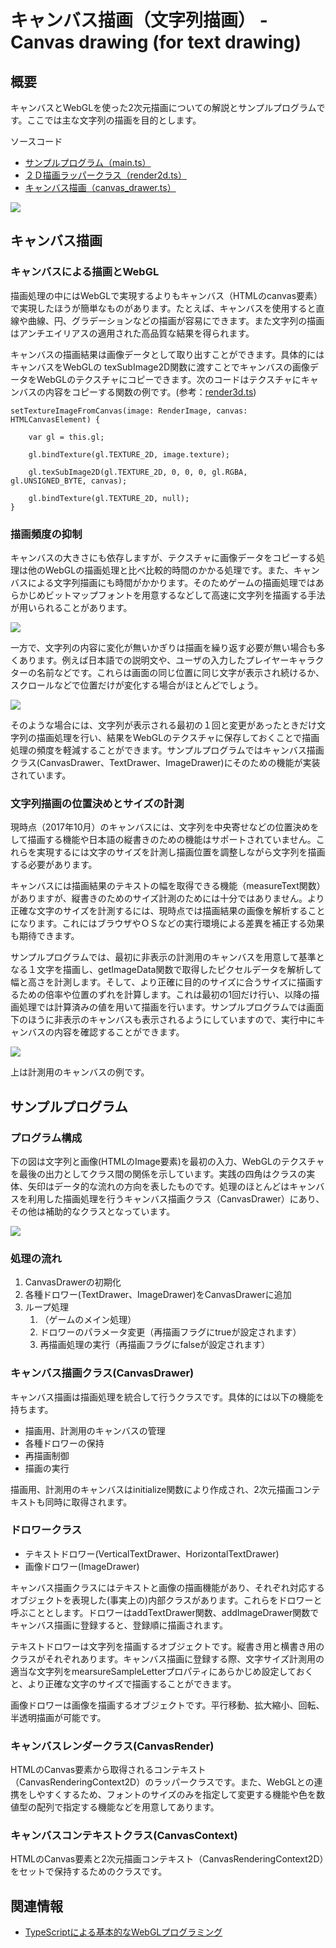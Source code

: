 # キャンバス描画（文字列描画） - Canvas drawing (for text drawing)

## 概要

キャンバスとWebGLを使った2次元描画についての解説とサンプルプログラムです。ここでは主な文字列の描画を目的とします。

ソースコード

- [サンプルプログラム（main.ts）](./main.ts)
- [２Ｄ描画ラッパークラス（render2d.ts）](../tips_core/render2d.ts)
- [キャンバス描画（canvas_drawer.ts）](../tips_core/canvas_drawer.ts)

![](./canvas_drawing_fig001.png)


## キャンバス描画

### キャンバスによる描画とWebGL

描画処理の中にはWebGLで実現するよりもキャンバス（HTMLのcanvas要素）で実現したほうが簡単なものがあります。たとえば、キャンバスを使用すると直線や曲線、円、グラデーションなどの描画が容易にできます。また文字列の描画はアンチエイリアスの適用された高品質な結果を得られます。

キャンバスの描画結果は画像データとして取り出すことができます。具体的にはキャンバスをWebGLの texSubImage2D関数に渡すことでキャンバスの画像データをWebGLのテクスチャにコピーできます。次のコードはテクスチャにキャンバスの内容をコピーする関数の例です。(参考：[render3d.ts](../tips_core/render3d.ts))

```
setTextureImageFromCanvas(image: RenderImage, canvas: HTMLCanvasElement) {

    var gl = this.gl;

    gl.bindTexture(gl.TEXTURE_2D, image.texture);

    gl.texSubImage2D(gl.TEXTURE_2D, 0, 0, 0, gl.RGBA, gl.UNSIGNED_BYTE, canvas);

    gl.bindTexture(gl.TEXTURE_2D, null);
}
```


### 描画頻度の抑制

キャンバスの大きさにも依存しますが、テクスチャに画像データをコピーする処理は他のWebGLの描画処理と比べ比較的時間のかかる処理です。また、キャンバスによる文字列描画にも時間がかかります。そのためゲームの描画処理ではあらかじめビットマップフォントを用意するなどして高速に文字列を描画する手法が用いられることがあります。

![](./canvas_drawing_fig003.png)

一方で、文字列の内容に変化が無いかぎりは描画を繰り返す必要が無い場合も多くあります。例えば日本語での説明文や、ユーザの入力したプレイヤーキャラクターの名前などです。これらは画面の同じ位置に同じ文字が表示され続けるか、スクロールなどで位置だけが変化する場合がほとんどでしょう。

![](./canvas_drawing_fig004.png)

そのような場合には、文字列が表示される最初の１回と変更があったときだけ文字列の描画処理を行い、結果をWebGLのテクスチャに保存しておくことで描画処理の頻度を軽減することができます。サンプルプログラムではキャンバス描画クラス(CanvasDrawer、TextDrawer、ImageDrawer)にそのための機能が実装されています。


### 文字列描画の位置決めとサイズの計測

現時点（2017年10月）のキャンバスには、文字列を中央寄せなどの位置決めをして描画する機能や日本語の縦書きのための機能はサポートされていません。これらを実現するには文字のサイズを計測し描画位置を調整しながら文字列を描画する必要があります。

キャンバスには描画結果のテキストの幅を取得できる機能（measureText関数）がありますが、縦書きのためのサイズ計測のためには十分ではありません。より正確な文字のサイズを計測するには、現時点では描画結果の画像を解析することになります。これにはブラウザやＯＳなどの実行環境による差異を補正する効果も期待できます。

サンプルプログラムでは、最初に非表示の計測用のキャンバスを用意して基準となる１文字を描画し、getImageData関数で取得したピクセルデータを解析して幅と高さを計測します。そして、より正確に目的のサイズに合うサイズに描画するための倍率や位置のずれを計算します。これは最初の1回だけ行い、以降の描画処理では計算済みの値を用いて描画を行います。サンプルプログラムでは画面下のほうに非表示のキャンバスも表示されるようにしていますので、実行中にキャンバスの内容を確認することができます。

![](./canvas_drawing_fig005.png)

上は計測用のキャンバスの例です。


## サンプルプログラム

### プログラム構成

下の図は文字列と画像(HTMLのImage要素)を最初の入力、WebGLのテクスチャを最後の出力としてクラス間の関係を示しています。実践の四角はクラスの実体、矢印はデータ的な流れの方向を表したものです。処理のほとんどはキャンバスを利用した描画処理を行うキャンバス描画クラス（CanvasDrawer）にあり、その他は補助的なクラスとなっています。

![](./canvas_drawing_fig002.png)


### 処理の流れ

1. CanvasDrawerの初期化
2. 各種ドロワー(TextDrawer、ImageDrawer)をCanvasDrawerに追加
3. ループ処理
    1. （ゲームのメイン処理）
    2. ドロワーのパラメータ変更（再描画フラグにtrueが設定されます）
    3. 再描画処理の実行（再描画フラグにfalseが設定されます）


### キャンバス描画クラス(CanvasDrawer)

キャンバス描画は描画処理を統合して行うクラスです。具体的には以下の機能を持ちます。

- 描画用、計測用のキャンバスの管理
- 各種ドロワーの保持
- 再描画制御
- 描画の実行

描画用、計測用のキャンバスはinitialize関数により作成され、2次元描画コンテキストも同時に取得されます。


### ドロワークラス

- テキストドロワー(VerticalTextDrawer、HorizontalTextDrawer)
- 画像ドロワー(ImageDrawer)

キャンバス描画クラスにはテキストと画像の描画機能があり、それぞれ対応するオブジェクトを表現した(事実上の)内部クラスがあります。これらをドロワーと呼ぶこととします。ドロワーはaddTextDrawer関数、addImageDrawer関数でキャンバス描画に登録すると、登録順に描画されます。

テキストドロワーは文字列を描画するオブジェクトです。縦書き用と横書き用のクラスがそれぞれあります。キャンバス描画に登録する際、文字サイズ計測用の適当な文字列をmearsureSampleLetterプロパティにあらかじめ設定しておくと、より正確な文字のサイズで描画することができます。

画像ドロワーは画像を描画するオブジェクトです。平行移動、拡大縮小、回転、半透明描画が可能です。


### キャンバスレンダークラス(CanvasRender)

HTMLのCanvas要素から取得されるコンテキスト（CanvasRenderingContext2D）のラッパークラスです。また、WebGLとの連携をしやすくするため、フォントのサイズのみを指定して変更する機能や色を数値型の配列で指定する機能などを用意してあります。


### キャンバスコンテキストクラス(CanvasContext)

HTMLのCanvas要素と2次元描画コンテキスト（CanvasRenderingContext2D）をセットで保持するためのクラスです。


## 関連情報

- [TypeScriptによる基本的なWebGLプログラミング](./basic_webgl_ts/)
